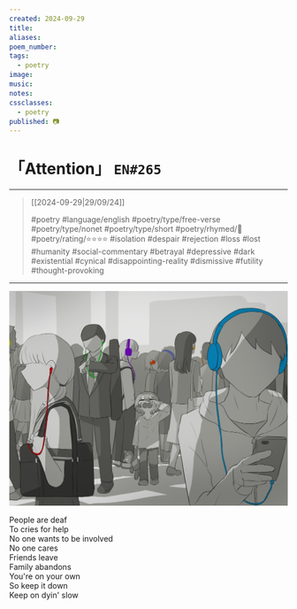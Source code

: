 ```yaml
---
created: 2024-09-29
title:
aliases:
poem_number:
tags:
  - poetry
image:
music:
notes:
cssclasses:
  - poetry
published: 📷
---
```

# 「Attention」 `EN#265`

---

> [[2024-09-29|29/09/24]]
> 
> #poetry 
> #language/english 
> #poetry/type/free-verse #poetry/type/nonet #poetry/type/short 
> #poetry/rhymed/🔴 
> #poetry/rating/⭐⭐⭐⭐ 
> #isolation #despair #rejection #loss #lost #humanity #social-commentary #betrayal #depressive #dark #existential #cynical #disappointing-reality #dismissive #futility #thought-provoking 

---

![poem-attention](../!art/poem-attention.jpg)


People are deaf  
To cries for help  
No one wants to be involved  
No one cares  
Friends leave  
Family abandons  
You're on your own  
So keep it down  
Keep on dyin' slow